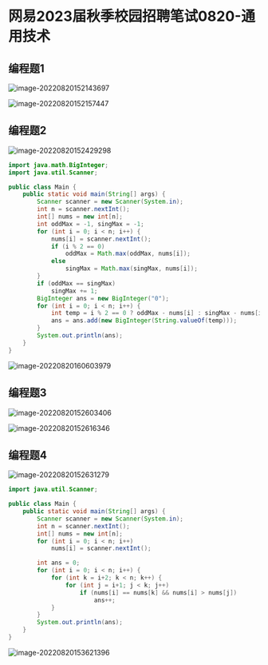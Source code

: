 # 网易2023届秋季校园招聘笔试0820-通用技术

## 编程题1

![image-20220820152143697](https://madao33-static.oss-cn-hangzhou.aliyuncs.com/madao33blog/post/leetcode/image-20220820152143697.png)

![image-20220820152157447](https://madao33-static.oss-cn-hangzhou.aliyuncs.com/madao33blog/post/leetcode/image-20220820152157447.png)





## 编程题2

![image-20220820152429298](https://madao33-static.oss-cn-hangzhou.aliyuncs.com/madao33blog/post/leetcode/image-20220820152429298.png)

```java
import java.math.BigInteger;
import java.util.Scanner;

public class Main {
    public static void main(String[] args) {
        Scanner scanner = new Scanner(System.in);
        int n = scanner.nextInt();
        int[] nums = new int[n];
        int oddMax = -1, singMax = -1;
        for (int i = 0; i < n; i++) {
            nums[i] = scanner.nextInt();
            if (i % 2 == 0)
                oddMax = Math.max(oddMax, nums[i]);
            else
                singMax = Math.max(singMax, nums[i]);
        }
        if (oddMax == singMax)
            singMax += 1;
        BigInteger ans = new BigInteger("0");
        for (int i = 0; i < n; i++) {
            int temp = i % 2 == 0 ? oddMax - nums[i] : singMax - nums[i];
            ans = ans.add(new BigInteger(String.valueOf(temp)));
        }
        System.out.println(ans);
    }
}
```

![image-20220820160603979](https://madao33-static.oss-cn-hangzhou.aliyuncs.com/madao33blog/post/leetcode/image-20220820160603979.png)



## 编程题3

![image-20220820152603406](https://madao33-static.oss-cn-hangzhou.aliyuncs.com/madao33blog/post/leetcode/image-20220820152603406.png)

![image-20220820152616346](https://madao33-static.oss-cn-hangzhou.aliyuncs.com/madao33blog/post/leetcode/image-20220820152616346.png)



## 编程题4

![image-20220820152631279](https://madao33-static.oss-cn-hangzhou.aliyuncs.com/madao33blog/post/leetcode/image-20220820152631279.png)

```java
import java.util.Scanner;

public class Main {
    public static void main(String[] args) {
        Scanner scanner = new Scanner(System.in);
        int n = scanner.nextInt();
        int[] nums = new int[n];
        for (int i = 0; i < n; i++)
            nums[i] = scanner.nextInt();

        int ans = 0;
        for (int i = 0; i < n; i++) {
            for (int k = i+2; k < n; k++) {
                for (int j = i+1; j < k; j++)
                    if (nums[i] == nums[k] && nums[i] > nums[j])
                        ans++;
            }
        }
        System.out.println(ans);
    }
}
```



![image-20220820153621396](https://madao33-static.oss-cn-hangzhou.aliyuncs.com/madao33blog/post/leetcode/image-20220820153621396.png)









